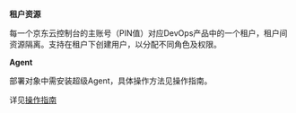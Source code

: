 **租户资源**

每一个京东云控制台的主账号（PIN值）对应DevOps产品中的一个租户，租户间资源隔离。支持在租户下创建用户，以分配不同角色及权限。

**Agent**

部署对象中需安装超级Agent，具体操作方法见操作指南。  

详见[操作指南](https://github.com/jdcloudcom/cn/tree/edit/documentation/Management-and-Monitoring/DevOps/%E6%93%8D%E4%BD%9C%E6%8C%87%E5%8D%97)
